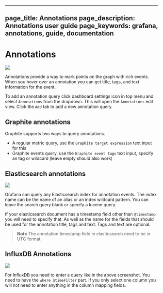 ----
page_title: Annotations
page_description: Annotations user guide
page_keywords: grafana, annotations, guide, documentation
---

# Annotations
![](/img/v1/annotated_graph1.png)

Annotations provide a way to mark points on the graph with rich events. When you hover over an annotation
you can get title, tags, and text information for the event.

To add an annotation query click dashboard settings icon in top menu and select `Annotations` from the
dropdown. This will open the `Annotations` edit view. Click the `Add` tab to add a new annotation query.

## Graphite annotations

Graphite supports two ways to query annotations.

- A regular metric query, use the `Graphite target expression` text input for this
- Graphite events query, use the `Graphite event tags` text input, specify an tag or wildcard (leave empty should also work)

## Elasticsearch annotations
![](/img/v2/annotations_es.png)

Grafana can query any Elasticsearch index for annotation events. The index name can be the name of an alias or an index wildcard pattern.
You can leave the search query blank or specify a lucene query.

If your elasticsearch document has a timestamp field other than `@timestamp` you will need to specify that. As well
as the name for the fields that should be used for the annotation title, tags and text. Tags and text are optional.

> **Note** The annotation timestamp field in elasticsearch need to be in UTC format.

## InfluxDB Annotations
![](/img/v2/annotations_influxdb.png)

For InfluxDB you need to enter a query like in the above screenshot. You need to have the ```where $timeFilter``` part.
If you only select one column you will not need to enter anything in the column mapping fields.

